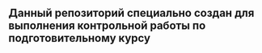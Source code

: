 ## Данный репозиторий специально создан для выполнения контрольной работы по подготовительному курсу